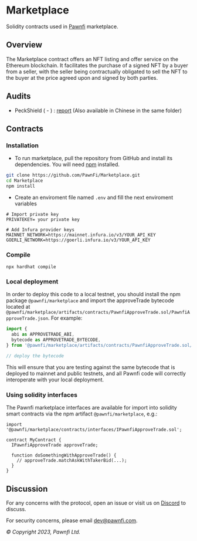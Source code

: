 # Marketplace

Solidity contracts used in [Pawnfi](https://www.pawnfi.com/) marketplace.

## Overview

The Marketplace contract offers an NFT listing and offer service on the Ethereum blockchain. It facilitates the purchase of a signed NFT by a buyer from a seller, with the seller being contractually obligated to sell the NFT to the buyer at the price agreed upon and signed by both parties.

## Audits

- PeckShield ( - ) : [report](./audits/audits.pdf) (Also available in Chinese in the same folder)

## Contracts

### Installation

- To run marketplace, pull the repository from GitHub and install its dependencies. You will need [npm](https://docs.npmjs.com/cli/install) installed.

```bash
git clone https://github.com/PawnFi/Marketplace.git
cd Marketplace
npm install 
```
- Create an enviroment file named `.env` and fill the next enviroment variables

```
# Import private key
PRIVATEKEY= your private key  

# Add Infura provider keys
MAINNET_NETWORK=https://mainnet.infura.io/v3/YOUR_API_KEY
GOERLI_NETWORK=https://goerli.infura.io/v3/YOUR_API_KEY

```

### Compile

```
npx hardhat compile
```



### Local deployment

In order to deploy this code to a local testnet, you should install the npm package `@pawnfi/marketplace` and import the approveTrade bytecode located at
`@pawnfi/marketplace/artifacts/contracts/PawnfiApproveTrade.sol/PawnfiApproveTrade.json`.
For example:

```typescript
import {
  abi as APPROVETRADE_ABI,
  bytecode as APPROVETRADE_BYTECODE,
} from '@pawnfi/marketplace/artifacts/contracts/PawnfiApproveTrade.sol/PawnfiApproveTrade.json'

// deploy the bytecode
```

This will ensure that you are testing against the same bytecode that is deployed to mainnet and public testnets, and all Pawnfi code will correctly interoperate with your local deployment.

### Using solidity interfaces

The Pawnfi marketplace interfaces are available for import into solidity smart contracts via the npm artifact `@pawnfi/marketplace`, e.g.:

```solidity
import '@pawnfi/marketplace/contracts/interfaces/IPawnfiApproveTrade.sol';

contract MyContract {
  IPawnfiApproveTrade approveTrade;

  function doSomethingWithApproveTrade() {
    // approveTrade.matchAskWithTakerBid(...);
  }
}

```

## Discussion

For any concerns with the protocol, open an issue or visit us on [Discord](https://discord.com/invite/pawnfi) to discuss.

For security concerns, please email [dev@pawnfi.com](mailto:dev@pawnfi.com).

_© Copyright 2023, Pawnfi Ltd._

